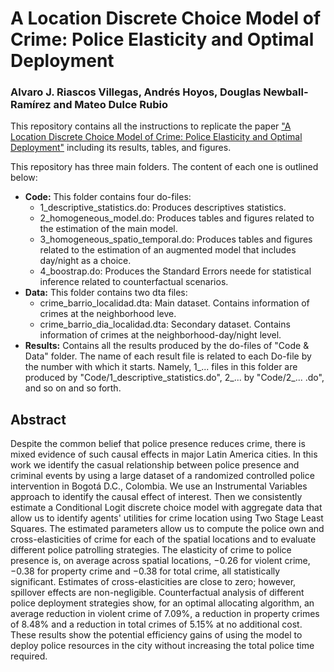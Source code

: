 # A Location Discrete Choice Model of Crime: Police Elasticity and Optimal Deployment
### Alvaro J. Riascos Villegas, Andrés Hoyos, Douglas Newball-Ramírez and Mateo Dulce Rubio
This repository contains all the instructions to replicate the paper ["A Location Discrete Choice Model of Crime: Police Elasticity and Optimal Deployment"](https://github.com/lgomezt/A-Location-Discrete-Choice-Model-of-Crime/blob/main/A%20Location%20Discrete%20Choice%20Modelo%20of%20Crime.pdf) including its results, tables, and figures.

This repository has three main folders. The content of each one is outlined below:
- **Code:** This folder contains four do-files:
  - 1_descriptive_statistics.do: Produces descriptives statistics.
  - 2_homogeneous_model.do: Produces tables and figures related to the estimation of the main model.
  - 3_homogeneous_spatio_temporal.do: Produces tables and figures related to the estimation of an augmented model that includes day/night as a choice.
  - 4_boostrap.do: Produces the Standard Errors neede for statistical inference related to counterfactual scenarios.
- **Data:** This folder contains two dta files:
  - crime_barrio_localidad.dta: Main dataset. Contains information of crimes at the neighborhood leve.
  - crime_barrio_dia_localidad.dta: Secondary dataset. Contains information of crimes at the neighborhood-day/night level. 
- **Results:** Contains all the results produced by the do-files of "Code & Data" folder. The name of each result file is related to each Do-file by the number with which it starts. Namely, 1_... files in this folder are produced by "Code/1_descriptive_statistics.do", 2_... by "Code/2_... .do", and so on and so forth.

## Abstract
Despite the common belief that police presence reduces crime, there is mixed evidence of such causal effects in major Latin America cities. In this work we identify the casual relationship between police presence and criminal events by using a large dataset of a randomized controlled police intervention in Bogotá D.C., Colombia. We use an Instrumental Variables approach to identify the causal effect of interest. Then we consistently estimate a Conditional Logit discrete choice model with aggregate data that allow us to identify agents' utilities for crime location using Two Stage Least Squares. The estimated parameters allow us to compute the police own and cross-elasticities of crime for each of the spatial locations and to evaluate different police patrolling strategies. The elasticity of crime to police presence is, on average across spatial locations, −0.26 for violent crime, −0.38 for property crime and −0.38 for total crime, all statistically significant. Estimates of cross-elasticities are close to zero; however, spillover effects are non-negligible. Counterfactual analysis of different police deployment strategies show, for an optimal allocating algorithm, an average reduction in violent crime of 7.09%, a reduction in property crimes of 8.48% and a reduction in total crimes of 5.15% at no additional cost. These results show the potential efficiency gains of using the model to deploy police resources in the city without increasing the total police time required.
